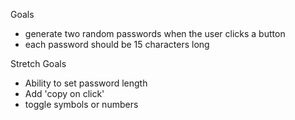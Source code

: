 Goals
- generate two random passwords when the user clicks a button
- each password should be 15 characters long

Stretch Goals
- Ability to set password length
- Add 'copy on click'
- toggle symbols or numbers